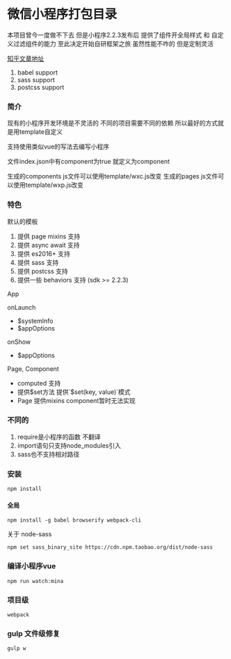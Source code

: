 # 微信小程序打包目录

本项目曾今一度做不下去 但是小程序2.2.3发布后 提供了组件开全局样式 和 自定义过滤组件的能力 至此决定开始自研框架之旅 虽然性能不咋的 但是定制灵活

[知乎文章地址](https://zhuanlan.zhihu.com/p/32905413)

1. babel support
2. sass support
3. postcss support

### 简介

现有的小程序开发环境是不灵活的 不同的项目需要不同的依赖 所以最好的方式就是用template自定义

支持使用类似vue的写法去编写小程序

文件index.json中有component为true 就定义为component

生成的components js文件可以使用template/wxc.js改变
生成的pages js文件可以使用template/wxp.js改变

### 特色

默认的模板
1. 提供 page mixins 支持
2. 提供 async await 支持
3. 提供 es2016+ 支持
4. 提供 sass 支持
5. 提供 postcss 支持
6. 提供一些 behaviors 支持 (sdk >= 2.2.3)

App

onLaunch

- $systemInfo
- $appOptions

onShow

- $appOptions

Page, Component

- computed 支持
- 提供$set方法  提供`$set(key, value)`模式
- Page 提供mixins  component暂时无法实现

### 不同的
1. require是小程序的函数 不翻译
2. import语句只支持node_modules引入
3. sass也不支持相对路径

### 安装

```
npm install
```

#### 全局

```
npm install -g babel browserify webpack-cli
```

关于 node-sass

```
npm set sass_binary_site https://cdn.npm.taobao.org/dist/node-sass
```

### 编译小程序vue

```
npm run watch:mina
```

### 项目级

```
webpack
```

### gulp 文件级修复

```
gulp w
```
